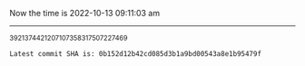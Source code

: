 Now the time is 2022-10-13 09:11:03 am

---

<small>3921374421207107358317507227469</small>

```txt
Latest commit SHA is: 0b152d12b42cd085d3b1a9bd00543a8e1b95479f
```

